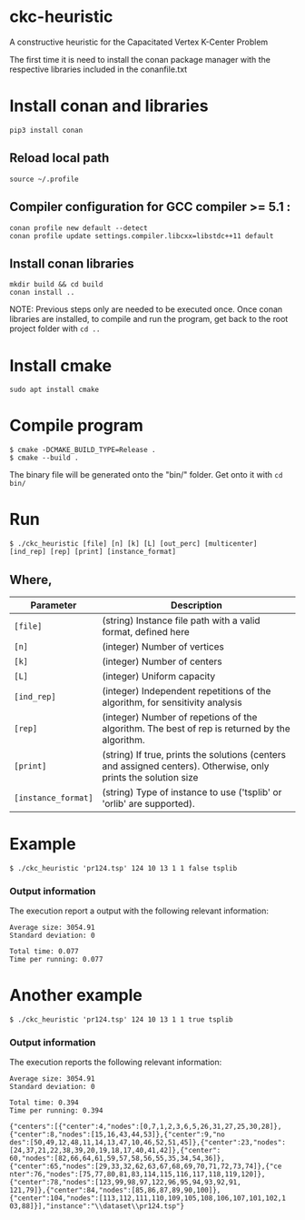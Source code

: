 # ckc-heuristic
A constructive heuristic for the Capacitated Vertex K-Center Problem

The first time it is need to install the conan package manager with the respective libraries included in the conanfile.txt

# Install conan and libraries

```
pip3 install conan
```

## Reload local path
```
source ~/.profile
```

## Compiler configuration for GCC compiler >= 5.1 :
```
conan profile new default --detect
conan profile update settings.compiler.libcxx=libstdc++11 default
```

## Install conan libraries
```
mkdir build && cd build
conan install ..
```

NOTE: Previous steps only are needed to be executed once. Once conan libraries are installed, to compile and run the program, get back to the root project folder with ```cd ..```

# Install cmake
```
sudo apt install cmake
```

# Compile program

```
$ cmake -DCMAKE_BUILD_TYPE=Release .
$ cmake --build .
```
The binary file will be generated onto the "bin/" folder. Get onto it with ```cd bin/```

# Run

```
$ ./ckc_heuristic [file] [n] [k] [L] [out_perc] [multicenter] [ind_rep] [rep] [print] [instance_format]
```

## Where,

|  Parameter |                                          Description                                          |
|----------|---------------------------------------------------------------------------------------------|
| `[file]` | (string) Instance file path with a valid format, defined here                                    |
| `[n]`    | (integer) Number of vertices  |
| `[k]`    | (integer) Number of centers   |
| `[L]`    | (integer) Uniform capacity    |
| `[ind_rep]`    | (integer) Independent repetitions of the algorithm, for sensitivity analysis |
| `[rep]`    | (integer) Number of repetions of the algorithm. The best of rep is returned by the algorithm. |
| `[print]`    | (string) If true, prints the solutions (centers and assigned centers). Otherwise, only prints the solution size |
| `[instance_format]`    | (string) Type of instance to use ('tsplib' or 'orlib' are supported). |

# Example
```
$ ./ckc_heuristic 'pr124.tsp' 124 10 13 1 1 false tsplib
```

### Output information
The execution report a output with the following relevant information:

```
Average size: 3054.91
Standard deviation: 0

Total time: 0.077
Time per running: 0.077
```
# Another example

```
$ ./ckc_heuristic 'pr124.tsp' 124 10 13 1 1 true tsplib
```

### Output information
The execution reports the following relevant information:

```
Average size: 3054.91
Standard deviation: 0

Total time: 0.394
Time per running: 0.394

{"centers":[{"center":4,"nodes":[0,7,1,2,3,6,5,26,31,27,25,30,28]},{"center":8,"nodes":[15,16,43,44,53]},{"center":9,"no
des":[50,49,12,48,11,14,13,47,10,46,52,51,45]},{"center":23,"nodes":[24,37,21,22,38,39,20,19,18,17,40,41,42]},{"center":
60,"nodes":[82,66,64,61,59,57,58,56,55,35,34,54,36]},{"center":65,"nodes":[29,33,32,62,63,67,68,69,70,71,72,73,74]},{"ce
nter":76,"nodes":[75,77,80,81,83,114,115,116,117,118,119,120]},{"center":78,"nodes":[123,99,98,97,122,96,95,94,93,92,91,
121,79]},{"center":84,"nodes":[85,86,87,89,90,100]},{"center":104,"nodes":[113,112,111,110,109,105,108,106,107,101,102,1
03,88]}],"instance":"\\dataset\\pr124.tsp"}
 ```
  

